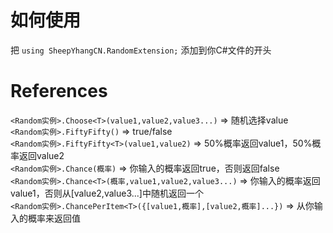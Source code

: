 # 如何使用
把 ```using SheepYhangCN.RandomExtension;``` 添加到你C#文件的开头

# References
```<Random实例>.Choose<T>(value1,value2,value3...)``` => 随机选择value<br>
```<Random实例>.FiftyFifty()``` => true/false<br>
```<Random实例>.FiftyFifty<T>(value1,value2)``` => 50%概率返回value1，50%概率返回value2<br>
```<Random实例>.Chance(概率)``` => 你输入的概率返回true，否则返回false<br>
```<Random实例>.Chance<T>(概率,value1,value2,value3...)``` => 你输入的概率返回value1，否则从[value2,value3...]中随机返回一个<br>
```<Random实例>.ChancePerItem<T>({[value1,概率],[value2,概率]...})``` => 从你输入的概率来返回值